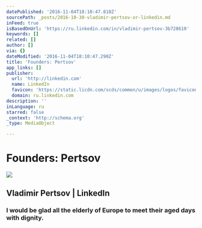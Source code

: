 ```yaml
---
datePublished: '2016-11-04T18:10:47.810Z'
sourcePath: _posts/2016-10-30-vladimir-pertsov-or-linkedin.md
inFeed: true
isBasedOnUrl: 'https://ru.linkedin.com/in/vladimir-pertsov-3b728610'
keywords: []
related: []
author: []
via: {}
dateModified: '2016-11-04T18:10:47.290Z'
title: 'Founders: Pertsov'
app_links: []
publisher:
  url: 'http://linkedin.com'
  name: LinkedIn
  favicon: 'https://static.licdn.com/scds/common/u/images/logos/favicons/v1/favicon.ico'
  domain: ru.linkedin.com
description: ''
inLanguage: ru
starred: false
_context: 'http://schema.org'
_type: MediaObject

---
```

# Founders: Pertsov

<article style=""><img src="https://s3-us-west-2.amazonaws.com/the-grid-img/p/ea5030721783938f390330a460e67fb717e027dd.jpg" /><h1>Vladimir Pertsov | LinkedIn</h1></article>

### I would be glad all the elderly of Europe to meet their aged days with dignity.